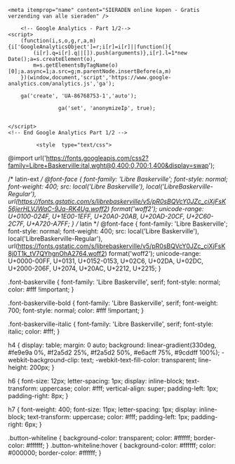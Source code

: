 <html lang="nl" id="top" class="no-js">
<head>
<meta charset="utf-8" />
<title>SIERADEN online kopen - Gratis verzending van alle sieraden</title>
<meta name="description" content="Sieraden bij Brandfield: Vandaag besteld, morgen je sieraden al bezorgd - Gratis verzending en terugsturen - Verpakt als cadeau. " />

<!--start Facebook Open Graph Protocol - brandfield_nl -->
<meta property="og:site_name" content="Brandfield.nl"/>
    <meta itemprop="og:title" content="SIERADEN online kopen - Gratis verzending van alle sieraden" />
<meta property="og:type" content="product"/>
<meta property="fb:admins" content="123477431043964" />
<meta property="fb:app_id" content="143173769061919" />
<meta property="og:url" content="https://www.brandfield.nl/sieraden/"/>
<meta property="og:description" content="Sieraden bij Brandfield: Vandaag besteld, morgen je sieraden al bezorgd - Gratis verzending en terugsturen - Verpakt als cadeau. "/>
<!--end Facebook Open Graph Protocol-->

<!--start google plusone-->
    <meta itemprop="name" content="SIERADEN online kopen - Gratis verzending van alle sieraden" />
<meta itemprop="description" content="Sieraden bij Brandfield: Vandaag besteld, morgen je sieraden al bezorgd - Gratis verzending en terugsturen - Verpakt als cadeau. " />
<meta itemprop="url" content="https://www.brandfield.nl/sieraden/" />
<!--end google plusone-->

<!-- START FAV ICONS -->
<link rel="apple-touch-icon" sizes="57x57" href="https://www.brandfield.nl/skin/frontend/brandfield/default/favicons/apple-touch-icon-57x57.png">
<link rel="apple-touch-icon" sizes="114x114" href="https://www.brandfield.nl/skin/frontend/brandfield/default/favicons/apple-touch-icon-114x114.png">
<link rel="apple-touch-icon" sizes="72x72" href="https://www.brandfield.nl/skin/frontend/brandfield/default/favicons/apple-touch-icon-72x72.png">
<link rel="apple-touch-icon" sizes="144x144" href="https://www.brandfield.nl/skin/frontend/brandfield/default/favicons/apple-touch-icon-144x144.png">
<link rel="apple-touch-icon" sizes="60x60" href="https://www.brandfield.nl/skin/frontend/brandfield/default/favicons/apple-touch-icon-60x60.png">
<link rel="apple-touch-icon" sizes="120x120" href="https://www.brandfield.nl/skin/frontend/brandfield/default/favicons/apple-touch-icon-120x120.png">
<link rel="apple-touch-icon" sizes="76x76" href="https://www.brandfield.nl/skin/frontend/brandfield/default/favicons/apple-touch-icon-76x76.png">
<link rel="apple-touch-icon" sizes="152x152" href="https://www.brandfield.nl/skin/frontend/brandfield/default/favicons/apple-touch-icon-152x152.png">
<link rel="apple-touch-icon" sizes="180x180" href="https://www.brandfield.nl/skin/frontend/brandfield/default/favicons/apple-touch-icon-180x180.png">
<link rel="icon" type="image/png" href="https://www.brandfield.nl/skin/frontend/brandfield/default/favicons/favicon-192x192.png" sizes="192x192">
<link rel="icon" type="image/png" href="https://www.brandfield.nl/skin/frontend/brandfield/default/favicons/favicon-160x160.png" sizes="160x160">
<link rel="icon" type="image/png" href="https://www.brandfield.nl/skin/frontend/brandfield/default/favicons/favicon-96x96.png" sizes="96x96">
<link rel="icon" type="image/png" href="https://www.brandfield.nl/skin/frontend/brandfield/default/favicons/favicon-16x16.png" sizes="16x16">
<link rel="icon" type="image/png" href="https://www.brandfield.nl/skin/frontend/brandfield/default/favicons/favicon-32x32.png" sizes="32x32">
<meta name="msapplication-TileColor" content="#ffffff">
<meta name="msapplication-TileImage" content="https://www.brandfield.nl/skin/frontend/brandfield/default/favicons/mstile-144x144.png">
<meta name="msapplication-config" content="https://www.brandfield.nl/skin/frontend/brandfield/default/favicons/browserconfig.xml">
<!-- END FAV ICONS -->

<link rel="stylesheet" type="text/css" href="https://www.brandfield.nl/media/css_secure/13d6a9765e44e8144a41e43a7c691720.css" media="all" />
<link rel="stylesheet" type="text/css" href="https://www.brandfield.nl/media/css_secure/c65051a78dbd95b0a5795f1af33cf3f9.css" - />
<script type="text/javascript" src="https://www.brandfield.nl/media/js/60d4ebb4f6f605a4d7994668c5dced3e.js"></script>
<script type="text/javascript" src="https://www.brandfield.nl/media/js/1e70bdb343cfbf1cb43f894d297bc7d4.js" -></script>
<link rel="alternate" hreflang="nl-nl" href="https://www.brandfield.nl/sieraden/" />
<link rel="alternate" hreflang="nl-be" href="https://www.brandfield.be/juwelen/" />
<link rel="alternate" hreflang="en" href="https://www.brandfield.com/jewelry/" />
<link rel="alternate" hreflang="cs" href="https://www.brandfield.cz/sperky/" />
<link rel="alternate" hreflang="de" href="https://www.brandfield.de/schmuck/" />
<link rel="alternate" hreflang="da" href="https://www.brandfield.dk/smykker/" />
<link rel="alternate" hreflang="es" href="https://www.brandfield.es/joyas/" />
<link rel="alternate" hreflang="fr" href="https://www.brandfield.fr/bijoux/" />
<link rel="alternate" hreflang="hu" href="https://www.brandfield.hu/ekszerek/" />
<link rel="alternate" hreflang="pl" href="https://www.brandfield.pl/bizuteria/" />
<link rel="alternate" hreflang="sv" href="https://www.brandfield.se/smycken/" />
<link rel="alternate" hreflang="it" href="https://www.brand-field.it/gioielli/" />
<link rel="canonical" href="https://www.brandfield.nl/sieraden/" />
<link rel="next" href="https://www.brandfield.nl/sieraden/?p=2" />

<script type="text/javascript">
    //<![CDATA[
    Mage.Cookies.path = '/';
    Mage.Cookies.domain = '.www.brandfield.nl';
    Mage.Cookies.secure = false;
    //]]>
</script>
<meta name="viewport" content="initial-scale=1.0, width=device-width" />

<script type="text/javascript">
//<![CDATA[
optionalZipCountries = [];
//]]>
</script>
    
        <!-- Google Analytics - Part 1/2-->
    <script>
        (function(i,s,o,g,r,a,m){i['GoogleAnalyticsObject']=r;i[r]=i[r]||function(){
            (i[r].q=i[r].q||[]).push(arguments)},i[r].l=1*new Date();a=s.createElement(o),
            m=s.getElementsByTagName(o)[0];a.async=1;a.src=g;m.parentNode.insertBefore(a,m)
        })(window,document,'script','https://www.google-analytics.com/analytics.js','ga');

        ga('create', 'UA-86768753-1','auto');
        
                    ga('set', 'anonymizeIp', true);
                                            
        
    </script>
    <!-- End Google Analytics Part 1/2 -->

<!-- START: MCT SEO META TAGS -->
<meta property="og:type" content="website" />	
<meta property="og:title" content="SIERADEN online kopen - Gratis verzending van alle sieraden" />	
<meta property="og:url" content="https://www.brandfield.nl/sieraden/" />	
<meta property="og:image" content="https://www.brandfield.nl/skin/frontend/brandfield/default/images/logo-black.svg" />	
<meta property="og:description" content="Sieraden bij Brandfield: Vandaag besteld, morgen je sieraden al bezorgd - Gratis verzending en terugsturen - Verpakt als cadeau. " />	
<meta property="og:locale" content="nl_NL" />	
<meta property="og:site_name" content="Brandfield" />	
<!-- END: MCT SEO META TAGS -->

             <style  type="text/css">

@import url('https://fonts.googleapis.com/css2?family=Libre+Baskerville:ital,wght@0,400;0,700;1,400&display=swap');

/* latin-ext */
@font-face {
  font-family: 'Libre Baskerville';
  font-style: normal;
  font-weight: 400;
  src: local('Libre Baskerville'), local('LibreBaskerville-Regular'), url(https://fonts.gstatic.com/s/librebaskerville/v5/pR0sBQVcY0JZc_ciXjFsK56jerHLVJWaC-9Ja-RK4Ug.woff2) format('woff2');
  unicode-range: U+0100-024F, U+1E00-1EFF, U+20A0-20AB, U+20AD-20CF, U+2C60-2C7F, U+A720-A7FF;
}
/* latin */
@font-face {
  font-family: 'Libre Baskerville';
  font-style: normal;
  font-weight: 400;
  src: local('Libre Baskerville'), local('LibreBaskerville-Regular'), url(https://fonts.gstatic.com/s/librebaskerville/v5/pR0sBQVcY0JZc_ciXjFsK8j0T1k_tV7QYhgnOhA2764.woff2) format('woff2');
  unicode-range: U+0000-00FF, U+0131, U+0152-0153, U+02C6, U+02DA, U+02DC, U+2000-206F, U+2074, U+20AC, U+2212, U+2215;
}

.font-baskerville {
font-family: 'Libre Baskerville', serif;
font-style: normal;
color: #fff !important;
}

.font-baskerville-bold {
font-family: 'Libre Baskerville', serif;
font-weight: 700;
font-style: normal;
color: #fff !important;
}

.font-baskerville-italic {
font-family: 'Libre Baskerville', serif;
font-style: italic;
color: #fff;
}

h4 {
  display: table;
  margin: 0 auto;
  background: linear-gradient(330deg, #fe9e9a 0%, #f2a5d2 25%, #f2a5d2 50%, #e6acff 75%, #9cddff 100%);
  -webkit-background-clip: text;
  -webkit-text-fill-color: transparent;
  line-height: 200px;
}

h6 {
font-size: 12px;
letter-spacing: 1px;
display: inline-block;
text-transform: uppercase;
color: #fff;
vertical-align: super;
padding-left: 1px;
padding-right: 8px;
}

h7 {
font-weight: 400;
font-size: 11px;
letter-spacing: 1px;
display: inline-block;
text-transform: uppercase;
color: #fff;
padding-left: 1px;
padding-right: 6px;
}

.button-whiteline {
  background-color: transparent;
  color: #ffffff;
  border-color: #ffffff;
}
.button-whiteline:hover {
  background-color: #ffffff;
  color: #000000;
  border-color: #ffffff;
}
